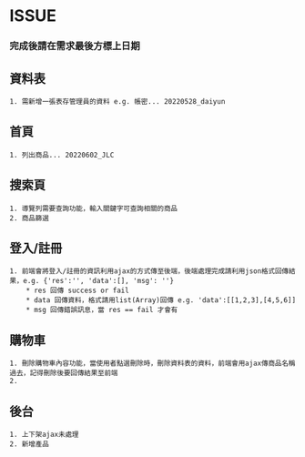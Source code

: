 # ISSUE #
### 完成後請在需求最後方標上日期 ###

## 資料表 ##
    1. 需新增一張表存管理員的資料 e.g. 帳密... 20220528_daiyun
    

## 首頁 ##
    1. 列出商品... 20220602_JLC

## 搜索頁 ##
    1. 導覽列需要查詢功能，輸入關鍵字可查詢相關的商品
    2. 商品篩選

## 登入/註冊 ##
    1. 前端會將登入/註冊的資訊利用ajax的方式傳至後端，後端處理完成請利用json格式回傳結果，e.g. {'res':'', 'data':[], 'msg': ''}
        * res 回傳 success or fail
        * data 回傳資料，格式請用list(Array)回傳 e.g. 'data':[[1,2,3],[4,5,6]]
        * msg 回傳錯誤訊息，當 res == fail 才會有
     
## 購物車 ##
    1. 刪除購物車內容功能，當使用者點選刪除時，刪除資料表的資料，前端會用ajax傳商品名稱過去，記得刪除後要回傳結果至前端
    2.

## 後台 ##
    1. 上下架ajax未處理
    2. 新增產品